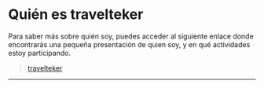 # Quién es travelteker

Para saber más sobre quién soy, puedes acceder al siguiente enlace donde encontrarás una pequeña presentación de quien soy, y en qué actividades estoy participando.

> [travelteker](https://travelteker.github.io/)

***